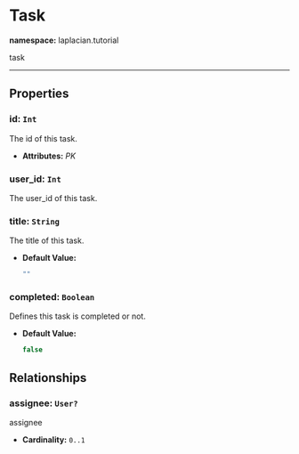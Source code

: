# **Task**
**namespace:** laplacian.tutorial

task



---

## Properties

### id: `Int`
The id of this task.
- **Attributes:** *PK*

### user_id: `Int`
The user_id of this task.

### title: `String`
The title of this task.
- **Default Value:**
  ```kotlin
  ""
  ```

### completed: `Boolean`
Defines this task is completed or not.
- **Default Value:**
  ```kotlin
  false
  ```

## Relationships

### assignee: `User?`
assignee
- **Cardinality:** `0..1`